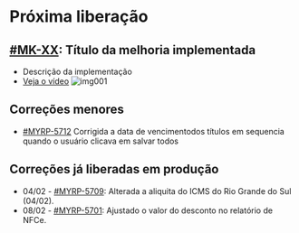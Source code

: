 # Próxima liberação

## [#MK-XX](https://devmyrp.atlassian.net/browse/MK-XX): Título da melhoria implementada
* Descrição da implementação
* [Veja o vídeo](http://recordit.co/2MyFCjFpdq)
![img001](https://i.imgur.com/XXXX.png)

## Correções menores
* [#MYRP-5712](https://devmyrp.atlassian.net/browse/MYRP-5712) Corrigida a data de vencimentodos títulos em sequencia quando o usuário clicava em salvar todos

## Correções já liberadas em produção
* 04/02 - [#MYRP-5709](https://devmyrp.atlassian.net/browse/MYRP-5709): Alterada a aliquita do ICMS do Rio Grande do Sul (04/02).
* 08/02 - [#MYRP-5701](https://devmyrp.atlassian.net/browse/MYRP-5701): Ajustado o valor do desconto no relatório de NFCe.

